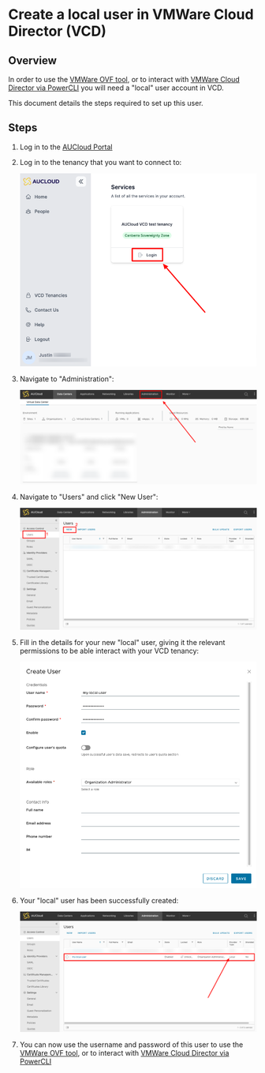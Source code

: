 # Create a local user in VMWare Cloud Director (VCD)

## Overview

In order to use the [VMWare OVF tool](../../Compute/Working_with_Virtual_Machines/how_to_vmtemplate_media_using_ovf_tool.md), or to interact with [VMWare Cloud Director via PowerCLI](./establishing_a_connection_to_aucloud_with_powercli.md) you will need a "local" user account in VCD. 

This document details the steps required to set up this user. 

## Steps

1. Log in to the [AUCloud Portal](https://app.aucloud.com.au)
1. Log in to the tenancy that you want to connect to:

    <!-- TODO: FIX THIS -->
    ![tenancy-login](./assets/new-portal/product-instance-login.png)

1. Navigate to "Administration":

    ![vcd-click-administration](./assets/new-portal/vcd-click-administration.png)

1. Navigate to "Users" and click "New User":

    ![vcd-users-new](./assets/new-portal/vcd-users-new.png)

1. Fill in the details for your new "local" user, giving it the relevant permissions to be able interact with your VCD tenancy:

    ![vcd-new-user-form](./assets/new-portal/vcd-new-user-form.png)

1. Your "local" user has been successfully created:

    ![vcd-user-created](./assets/new-portal/vcd-user-created.png)

1. You can now use the username and password of this user to use the [VMWare OVF tool](../../Compute/Working_with_Virtual_Machines/how_to_vmtemplate_media_using_ovf_tool.md), or to interact with [VMWare Cloud Director via PowerCLI](./establishing_a_connection_to_aucloud_with_powercli.md)